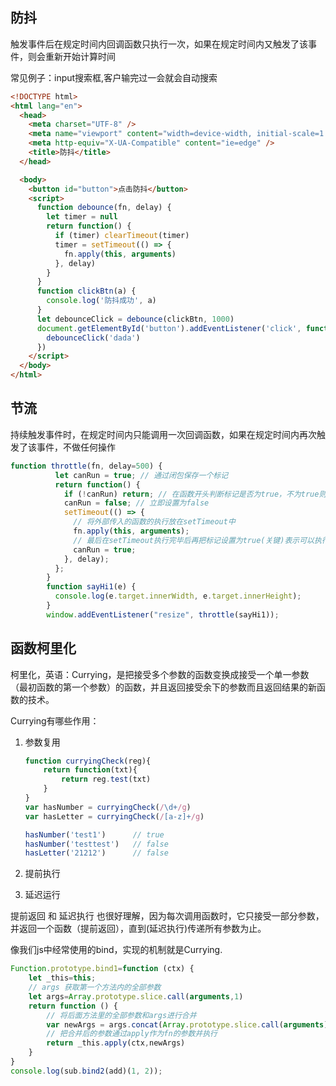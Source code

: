 ## 防抖

触发事件后在规定时间内回调函数只执行一次，如果在规定时间内又触发了该事件，则会重新开始计算时间

常见例子：input搜索框,客户输完过一会就会自动搜索

```html
<!DOCTYPE html>
<html lang="en">
  <head>
    <meta charset="UTF-8" />
    <meta name="viewport" content="width=device-width, initial-scale=1.0" />
    <meta http-equiv="X-UA-Compatible" content="ie=edge" />
    <title>防抖</title>
  </head>

  <body>
    <button id="button">点击防抖</button>
    <script>
      function debounce(fn, delay) {
        let timer = null
        return function() {
          if (timer) clearTimeout(timer)
          timer = setTimeout(() => {
            fn.apply(this, arguments)
          }, delay)
        }
      }
      function clickBtn(a) {
        console.log('防抖成功', a)
      }
      let debounceClick = debounce(clickBtn, 1000)
      document.getElementById('button').addEventListener('click', function() {
        debounceClick('dada')
      })
    </script>
  </body>
</html>
```

## 节流

持续触发事件时，在规定时间内只能调用一次回调函数，如果在规定时间内再次触发了该事件，不做任何操作

```js
function throttle(fn, delay=500) {
          let canRun = true; // 通过闭包保存一个标记
          return function() {
            if (!canRun) return; // 在函数开头判断标记是否为true，不为true则return
            canRun = false; // 立即设置为false
            setTimeout(() => {
              // 将外部传入的函数的执行放在setTimeout中
              fn.apply(this, arguments);
              // 最后在setTimeout执行完毕后再把标记设置为true(关键)表示可以执行下一次循环了。当定时器没有执行的时候标记永远是false，在开头被return掉
              canRun = true;
            }, delay);
          };
        }
        function sayHi1(e) {
          console.log(e.target.innerWidth, e.target.innerHeight);
        }
        window.addEventListener("resize", throttle(sayHi1));
```

## 函数柯里化

柯里化，英语：Currying，是把接受多个参数的函数变换成接受一个单一参数（最初函数的第一个参数）的函数，并且返回接受余下的参数而且返回结果的新函数的技术。

Currying有哪些作用：

1. 参数复用

   ```js
   function curryingCheck(reg){
       return function(txt){
           return reg.test(txt)
       }
   }
   var hasNumber = curryingCheck(/\d+/g)
   var hasLetter = curryingCheck(/[a-z]+/g)
   
   hasNumber('test1')      // true
   hasNumber('testtest')   // false
   hasLetter('21212')      // false
   ```

2. 提前执行

3. 延迟运行

提前返回 和 延迟执行 也很好理解，因为每次调用函数时，它只接受一部分参数，并返回一个函数（提前返回），直到(延迟执行)传递所有参数为止。

像我们js中经常使用的bind，实现的机制就是Currying.

```js
Function.prototype.bind1=function (ctx) { 
    let _this=this;
    // args 获取第一个方法内的全部参数
    let args=Array.prototype.slice.call(arguments,1)
    return function () {  
        // 将后面方法里的全部参数和args进行合并
        var newArgs = args.concat(Array.prototype.slice.call(arguments))
        // 把合并后的参数通过apply作为fn的参数并执行
        return _this.apply(ctx,newArgs)
    }
}
console.log(sub.bind2(add)(1, 2));
```

